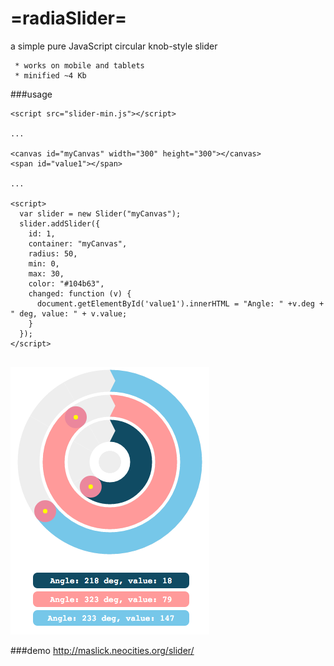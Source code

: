 # =radiaSlider=
a simple pure JavaScript circular knob-style slider

```
 * works on mobile and tablets
 * minified ~4 Kb
```
###usage
```
<script src="slider-min.js"></script>

...

<canvas id="myCanvas" width="300" height="300"></canvas>
<span id="value1"></span>

...

<script>
  var slider = new Slider("myCanvas");
  slider.addSlider({
    id: 1,
    container: "myCanvas",
    radius: 50,
    min: 0,
    max: 30,
    color: "#104b63",
    changed: function (v) {
      document.getElementById('value1').innerHTML = "Angle: " +v.deg + " deg, value: " + v.value;
    }
  });
</script>


```

![alt tag](screenshot.png?raw=true "radioSlider")

###demo 
http://maslick.neocities.org/slider/

